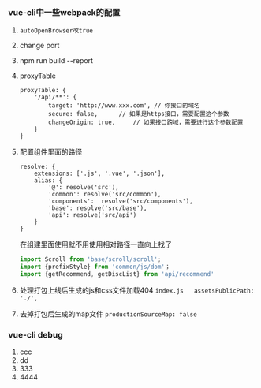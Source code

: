 ### vue-cli中一些webpack的配置
1. `autoOpenBrowser改true`
2. change port
3. npm run build --report
4. proxyTable
    ```
    proxyTable: {
        '/api/**': {
            target: 'http://www.xxx.com', // 你接口的域名
            secure: false,      // 如果是https接口，需要配置这个参数
            changeOrigin: true,     // 如果接口跨域，需要进行这个参数配置
        }
    }
    ```
5. 配置组件里面的路径
    ```
    resolve: {
        extensions: ['.js', '.vue', '.json'],
        alias: {
            '@': resolve('src'),
            'common': resolve('src/common'),
            'components':  resolve('src/components'),
            'base': resolve('src/base'),
            'api': resolve('src/api')
        }
    }
    ```
    在组建里面使用就不用使用相对路径一直向上找了
    ```javascript
    import Scroll from 'base/scroll/scroll';
    import {prefixStyle} from 'common/js/dom'；
    import {getRecommend, getDiscList} from 'api/recommend'
    ```

6. 处理打包上线后生成的js和css文件加载404 `index.js   assetsPublicPath: './',`
7. 去掉打包后生成的map文件  `productionSourceMap: false`


### vue-cli debug
1. ccc
2. dd
3. 333
4. 4444